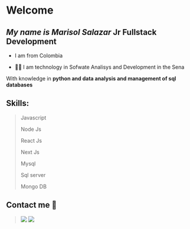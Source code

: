 # Welcome

## _My name is Marisol Salazar_ Jr Fullstack Development

- I am from Colombia

- 👩‍🎓 I am technology in Sofwate Analisys and Development in the Sena

With knowledge in **python and data analysis and management of sql databases**

## Skills: 

> Javascript 
> 
> Node Js
> 
> React Js
> 
> Next Js
>
> Mysql
>
> Sql server
>
> Mongo DB

## Contact me 📲

> [![](https://img.shields.io/badge/LinkedIn-0077B5?style=for-the-badge&logo=linkedin&logoColor=white)](https://www.linkedin.com/in/marisol-salazar-valencia-928091242/)
> [![](https://img.shields.io/badge/GitHub-100000?style=for-the-badge&logo=github&logoColor=white)](https://github.com/marisolSv22)
